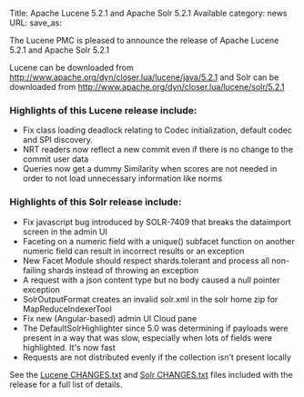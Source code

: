 Title: Apache Lucene 5.2.1 and Apache Solr 5.2.1 Available
category: news
URL: 
save_as: 

The Lucene PMC is pleased to announce the release of Apache Lucene 5.2.1 and Apache Solr 5.2.1

Lucene can be downloaded from <http://www.apache.org/dyn/closer.lua/lucene/java/5.2.1>
and Solr can be downloaded from <http://www.apache.org/dyn/closer.lua/lucene/solr/5.2.1>

### Highlights of this Lucene release include:
* Fix class loading deadlock relating to Codec initialization, default codec and SPI discovery.
* NRT readers now reflect a new commit even if there is no change to the commit user data
* Queries now get a dummy Similarity when scores are not needed in order to not load unnecessary information like norms

### Highlights of this Solr release include:
* Fix javascript bug introduced by SOLR-7409 that breaks the dataimport screen in the admin UI
* Faceting on a numeric field with a unique() subfacet function on another numeric field can result in incorrect results or an exception
* New Facet Module should respect shards.tolerant and process all non-failing shards instead of throwing an exception
* A request with a json content type but no body caused a null pointer exception
* SolrOutputFormat creates an invalid solr.xml in the solr home zip for MapReduceIndexerTool
* Fix new (Angular-based) admin UI Cloud pane
* The DefaultSolrHighlighter since 5.0 was determining if payloads were present in a way that was slow, especially when lots of fields were highlighted. It's now fast
* Requests are not distributed evenly if the collection isn't present locally

See the [Lucene CHANGES.txt](/core/5_2_1/changes/Changes.html) and
[Solr CHANGES.txt](/solr/5_2_1/changes/Changes.html) files included
with the release for a full list of details.

